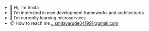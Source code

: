 - 👋 Hi, I’m Smita
- 👀 I’m interested in new development frameworks and architectures
- 🌱 I’m currently learning microserviecs
- 📫 How to reach me ...smitavarude041991@gmail.com

<!---
Smita91/Smita91 is a ✨ special ✨ repository because its `README.md` (this file) appears on your GitHub profile.
You can click the Preview link to take a look at your changes.
--->
